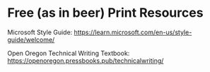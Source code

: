 # Free (as in beer) Print Resources

Microsoft Style Guide:
https://learn.microsoft.com/en-us/style-guide/welcome/

Open Oregon Technical Writing Textbook:
https://openoregon.pressbooks.pub/technicalwriting/

